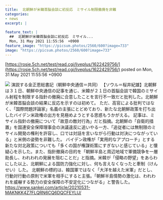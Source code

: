 ```yaml
---
title:  北朝鮮が米韓首脳会談に初反応　ミサイル制限撤廃を非難  
categories:
- news
excerpt: |
  
feature_text: |
  ##  北朝鮮が米韓首脳会談に初反応　ミサイル...
  Mon, 31 May 2021 11:55:56  +0900
feature_image: "https://picsum.photos/2560/600?image=733"
image: "https://picsum.photos/2560/600?image=733"
---
```


[https://rosie.5ch.net/test/read.cgi/liveplus/1622429756/](https://rosie.5ch.net/test/read.cgi/liveplus/1622429756/)
posted on Mon, 31 May 2021 11:55:56  +0900

<!--more-->

![](https://sankei-sankei-prod.cdn.arcpublishing.com/resizer/_lPe3--rMLGAy2m8IBGmrS3CceQ=/730x0/smart/cloudfront-ap-northeast-1.images.arcpublishing.com/sankei/KUK7NQCSHJJORDTL54NNADBZRA.jpg) 演説する金正恩総書記（朝鮮中央通信＝共同） 【ソウル＝桜井紀雄】北朝鮮は３１日、朝鮮中央通信の記事を通じ、米韓が２１日の首脳会談で韓国のミサイル射程を制限する指針の撤廃に合意したことを言行不一致だと批判した。北朝鮮が米韓首脳会談の結果に反応を示すのは初めて。 ただ、高官による批判ではなく、「国際問題評論家」名義の主張にとどめており、新たな北朝鮮政策を打ち出したバイデン米政権の出方を見極めようとする思惑もうかがえる。 記事は、ミサイル指針の撤廃について「故意の敵対行為」だと指摘。北朝鮮の「自衛的措置」を国連安全保障理事会の決議違反に追いやる一方、「追従者には無制限のミサイル開発の権利を許容し、口では対話を言いながら行動は対決につながっている」と米側の姿勢を非難した。 バイデン政権が「実用的なアプローチ」とする新たな対北政策についても「多くの国が権謀術策にすぎないと感じている」と懐疑心を示した。また、指針撤廃の目的を「朝鮮半島と周辺地域で軍備競争を一層助長し、われわれの発展を阻むことだ」と指摘。米韓が「侵略の野望」をあらわにした以上、北朝鮮による国防力強化に対し、何も言えなくなったと牽制（けんせい）した。 北朝鮮の標的は、韓国軍ではなく「大洋を越えた米軍」だとし、行動対行動の原則で米軍を相手にすると主張。「朝鮮半島情勢の激化は、われわれを威嚇する勢力の安全保障の不安定化につながる」と警告した。 https://www.sankei.com/article/20210531-MAKNKK4Z7FLQRN6CQ6DQCFEYLU/
